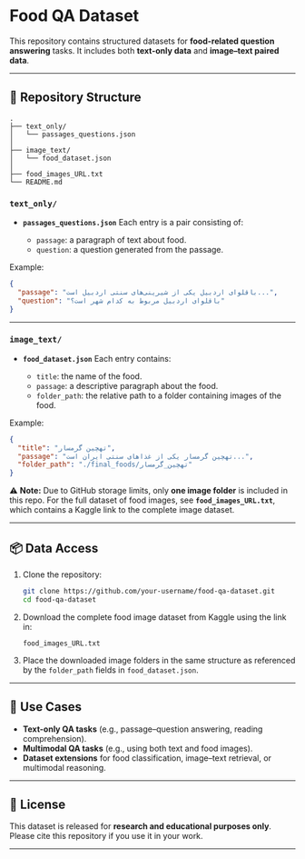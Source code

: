 # Food QA Dataset

This repository contains structured datasets for **food-related question answering** tasks.
It includes both **text-only data** and **image–text paired data**.

---

## 📂 Repository Structure

```
.
├── text_only/
│   └── passages_questions.json
│
├── image_text/
│   └── food_dataset.json
│
├── food_images_URL.txt
└── README.md
```

### `text_only/`

* **`passages_questions.json`**
  Each entry is a pair consisting of:

  * `passage`: a paragraph of text about food.
  * `question`: a question generated from the passage.

Example:

```json
{
  "passage": "باقلوای اردبیل یکی از شیرینی‌های سنتی اردبیل است...",
  "question": "باقلوای اردبیل مربوط به کدام شهر است؟"
}
```

---

### `image_text/`

* **`food_dataset.json`**
  Each entry contains:

  * `title`: the name of the food.
  * `passage`: a descriptive paragraph about the food.
  * `folder_path`: the relative path to a folder containing images of the food.

Example:

```json
{
  "title": "تهچین گرمسار",
  "passage": "تهچین گرمسار یکی از غذاهای سنتی ایران است...",
  "folder_path": "./final_foods/تهچین_گرمسار"
}
```

⚠️ **Note:**
Due to GitHub storage limits, only **one image folder** is included in this repo.
For the full dataset of food images, see **`food_images_URL.txt`**, which contains a Kaggle link to the complete image dataset.

---

## 📦 Data Access

1. Clone the repository:

   ```bash
   git clone https://github.com/your-username/food-qa-dataset.git
   cd food-qa-dataset
   ```

2. Download the complete food image dataset from Kaggle using the link in:

   ```
   food_images_URL.txt
   ```

3. Place the downloaded image folders in the same structure as referenced by the `folder_path` fields in `food_dataset.json`.

---

## 🔧 Use Cases

* **Text-only QA tasks** (e.g., passage–question answering, reading comprehension).
* **Multimodal QA tasks** (e.g., using both text and food images).
* **Dataset extensions** for food classification, image–text retrieval, or multimodal reasoning.

---

## 📜 License

This dataset is released for **research and educational purposes only**.
Please cite this repository if you use it in your work.

---
